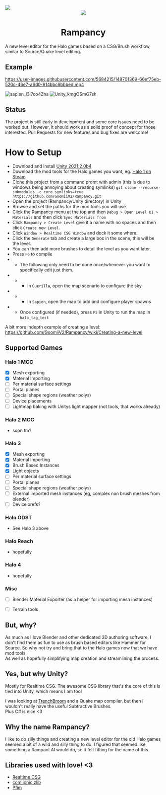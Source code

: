 <img src="https://img.shields.io/badge/Status-Alpha-blueviolet?style=for-the-badge"/>

<div align="center">
    <img src="https://cdn1.vox-cdn.com/uploads/chorus_asset/file/3727854/cortana_rampant.0.gif">
    <h1>Rampancy</h1>
</div>

A new level editor for the Halo games based on a CSG/Brush workflow, similar to Source/Quake level editing.

## Example
https://user-images.githubusercontent.com/5684215/148701369-66ef75eb-520c-46e7-a6d0-914bbc6bbbed.mp4

![sapien_l3i7oo4Zha](https://user-images.githubusercontent.com/5684215/148701019-d1cb7d9d-8a81-4fb8-bf57-98a3e39e9b7a.jpg)
![Unity_kmgOSmG7sh](https://user-images.githubusercontent.com/5684215/148701055-6dfe89b7-73e8-4011-a1dd-50d98bfb6c92.jpg)


## Status
The project is still early in development and some core issues need to be worked out. However, it should work as a solid proof of concept for those interested. Pull Requests for new features and bug fixes are welcome!
 
# How to Setup

* Download and Install [Unity 2021.2.0b4](https://unity3d.com/unity/beta/2021.2.0b4)
* Download the mod tools for the Halo games you want, eg. [Halo 1 on Steam](steam://install/1532190)
* Clone this project from a command promt with admin (this is due to windows being annoying about creating symlinks) ```git clone --recurse-submodules -c core.symlinks=true https://github.com/GoomiiV2/Rampancy.git```
* Open the project (Rampancy/Unity directory) in Unity
* Browse and set the paths for the mod tools you will use
* Click the Rampancy menu at the top and then `Debug > Open Level UI > Materials` and then click `Sync Materials from`
* Click `Rampancy > Create Level` give it a name with no spaces and then click `Create new Level`.
* Click `Window > Realtime CSG Window` and dock it some where.
* Click the `Generate` tab and create a large box in the scene, this will be the level.
* You can then add more brushes to detail the level as you want later.
* Press `F6` to compile
* * The following only need to be done once/whenever you want to specifically edit just them.
* * * In `Guerilla`, open the map scenario to configure the sky
* * * In `Sapien`, open the map to add and configure player spawns
* * Once configured (if needed), press `F5` in Unity to run the map in `halo_tag_test`

A bit more indepth example of creating a level: https://github.com/GoomiiV2/Rampancy/wiki/Creating-a-new-level

## Supported Games
### Halo 1 MCC
- [x] Mesh exporting
- [x] Material Importing
- [ ] Per material surface settings
- [ ] Portal planes
- [ ] Special shape regions (weather polys)
- [ ] Device placements
- [ ] Lightmap baking with Unitys light mapper (not tools, that works already)

### Halo 2 MCC
* soon tm?
  
### Halo 3
- [x] Mesh exporting
- [x] Material Importing
- [x] Brush Based Instances
- [x] Light objects
- [ ] Per material surface settings
- [ ] Portal planes
- [ ] Special shape regions (weather polys)
- [ ] External imported mesh instances (eg, complex non brush meshes from blender)
- [ ] Device xrefs?

### Halo ODST
* See Halo 3 above
  
### Halo Reach
* hopefully

### Halo 4
* hopefully

### Misc
- [ ] Blender Material Exporter (as a helper for importing mesh instances)
- [ ] Terrain tools


## But, why?
As much as I love Blender and other dedicated 3D authoring software, I don't find them as fun to use as brush based editors like Hammer for Source. So why not try and bring that to the Halo games now that we have mod tools.
</br>
As well as hopefully simplifying map creation and streamlining the process.

## Yes, but why Unity?
Mostly for Realtime CSG. The awesome CSG library that's the core of this is tied into Unity, which means I am too!

I was looking at [TrenchBroom](https://trenchbroom.github.io/) and a Quake map compiler, but then I wouldn't really have the useful Subtractive Brushes.
</br>
Plus C# is nice <3

## Why the name Rampancy?
I like to do silly things and creating a new level editor for the old Halo games seemed a bit of a wild and silly thing to do. I figured that seemed like something a Rampant AI would do, so it felt fitting for the name of this.

## Libraries used with love! <3
* [Realtime CSG](https://github.com/LogicalError/realtime-CSG-for-unity)
* [com.ionic.zlib](https://github.com/PixelWizards/com.ionic.zlib)
* [Pfim](https://github.com/nickbabcock/Pfim)
